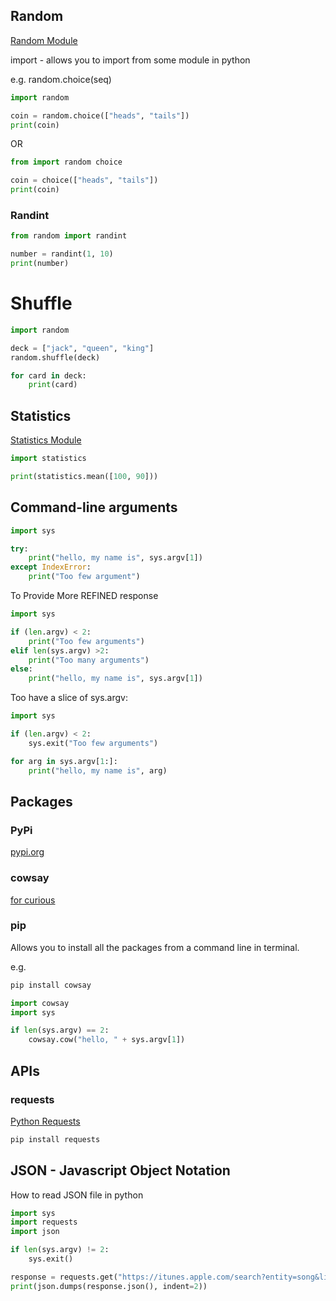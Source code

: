 ## Random ##
[Random Module](docs.python.org/3/library/random.html)

import - allows you to import from some module in python

e.g.
random.choice(seq)

```python
import random

coin = random.choice(["heads", "tails"])
print(coin)
```

OR

```python
from import random choice

coin = choice(["heads", "tails"])
print(coin)
```

### Randint ###

```python
from random import randint

number = randint(1, 10)
print(number)
```

# Shuffle

```python
import random

deck = ["jack", "queen", "king"]
random.shuffle(deck)

for card in deck:
    print(card)
```

## Statistics ##
[Statistics Module](docs.python.org/3/library/statistics.html)

```python
import statistics

print(statistics.mean([100, 90]))
```

## Command-line arguments ##

```python
import sys

try:
    print("hello, my name is", sys.argv[1])
except IndexError:
    print("Too few argument")
```

To Provide More REFINED response

```python
import sys

if (len.argv) < 2:
    print("Too few arguments")
elif len(sys.argv) >2:
    print("Too many arguments")
else:
    print("hello, my name is", sys.argv[1])
```

Too have a slice of sys.argv:

```python
import sys

if (len.argv) < 2:
    sys.exit("Too few arguments")

for arg in sys.argv[1:]:
    print("hello, my name is", arg)
```

## Packages ##

### PyPi ##

[pypi.org](pypi.org)

### cowsay ###

[for curious](pypi.org/project/cowsay)

### pip ###

Allows you to install all the packages from a command line in terminal.

e.g.

```python
pip install cowsay
```
```python
import cowsay
import sys

if len(sys.argv) == 2:
    cowsay.cow("hello, " + sys.argv[1])
```

## APIs ##

### requests ###

[Python Requests](docs.python-requests.org)

```python
pip install requests
```

## JSON - Javascript Object Notation ##

How to read JSON file in python

```python
import sys
import requests
import json

if len(sys.argv) != 2:
    sys.exit()

response = requests.get("https://itunes.apple.com/search?entity=song&limit=1&term=" + sys.argv[1])
print(json.dumps(response.json(), indent=2))
```










